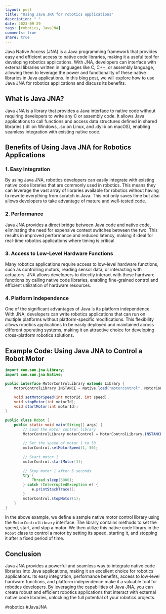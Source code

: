 ```yaml
---
layout: post
title: "Using Java JNA for robotics applications"
description: " "
date: 2023-09-29
tags: [robotics, JavaJNA]
comments: true
share: true
---
```


Java Native Access (JNA) is a Java programming framework that provides easy and efficient access to native code libraries, making it a useful tool for developing robotics applications. With JNA, developers can interface with external libraries written in languages like C, C++, or assembly language, allowing them to leverage the power and functionality of these native libraries in Java applications. In this blog post, we will explore how to use Java JNA for robotics applications and discuss its benefits.

## What is Java JNA?

Java JNA is a library that provides a Java interface to native code without requiring developers to write any C or assembly code. It allows Java applications to call functions and access data structures defined in shared libraries (.dll on Windows, .so on Linux, and .dylib on macOS), enabling seamless integration with existing native code.

## Benefits of Using Java JNA for Robotics Applications

### 1. Easy Integration
By using Java JNA, robotics developers can easily integrate with existing native code libraries that are commonly used in robotics. This means they can leverage the vast array of libraries available for robotics without having to rewrite everything from scratch in Java. This not only saves time but also allows developers to take advantage of mature and well-tested code.

### 2. Performance
Java JNA provides a direct bridge between Java code and native code, eliminating the need for expensive context switches between the two. This results in improved performance and reduced latency, making it ideal for real-time robotics applications where timing is critical.

### 3. Access to Low-Level Hardware Functions
Many robotics applications require access to low-level hardware functions, such as controlling motors, reading sensor data, or interacting with actuators. JNA allows developers to directly interact with these hardware functions by calling native code libraries, enabling fine-grained control and efficient utilization of hardware resources.

### 4. Platform Independence
One of the significant advantages of Java is its platform independence. With JNA, developers can write robotics applications that can run on multiple platforms without platform-specific modifications. This flexibility allows robotics applications to be easily deployed and maintained across different operating systems, making it an attractive choice for developing cross-platform robotics solutions.

## Example Code: Using Java JNA to Control a Robot Motor

```java
import com.sun.jna.Library;
import com.sun.jna.Native;

public interface MotorControlLibrary extends Library {
    MotorControlLibrary INSTANCE = Native.load("motorcontrol", MotorControlLibrary.class);
    
    void setMotorSpeed(int motorId, int speed);
    void stopMotor(int motorId);
    void startMotor(int motorId);
}

public class Robot {
    public static void main(String[] args) {
        // Load the motor control library
        MotorControlLibrary motorControl = MotorControlLibrary.INSTANCE;
        
        // Set the speed of motor 1 to 50
        motorControl.setMotorSpeed(1, 50);
        
        // Start motor 1
        motorControl.startMotor(1);
        
        // Stop motor 1 after 5 seconds
        try {
            Thread.sleep(5000);
        } catch (InterruptedException e) {
            e.printStackTrace();
        }
        motorControl.stopMotor(1);
    }
}
```

In the above example, we define a sample native motor control library using the `MotorControlLibrary` interface. The library contains methods to set the speed, start, and stop a motor. We then utilize this native code library in the `Robot` class to control a motor by setting its speed, starting it, and stopping it after a fixed period of time.

## Conclusion

Java JNA provides a powerful and seamless way to integrate native code libraries into Java applications, making it an excellent choice for robotics applications. Its easy integration, performance benefits, access to low-level hardware functions, and platform independence make it a valuable tool for robotics developers. By leveraging the capabilities of Java JNA, you can create robust and efficient robotics applications that interact with external native code libraries, unlocking the full potential of your robotics projects.

#robotics #JavaJNA